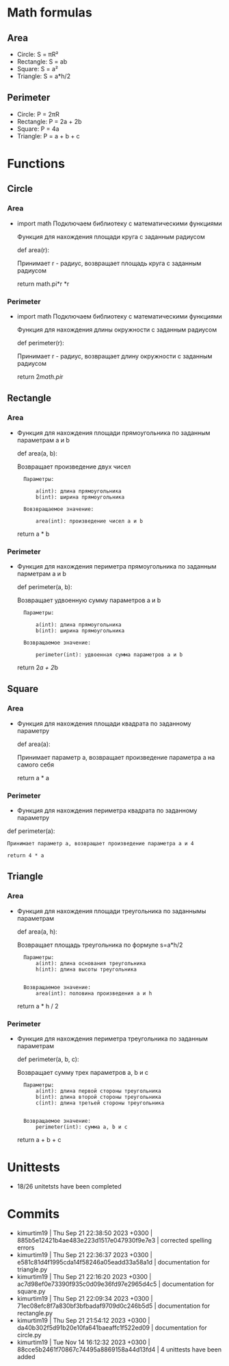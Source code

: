 # Math formulas
## Area
- Circle: S = πR²
- Rectangle: S = ab
- Square: S = a²
- Triangle: S = a*h/2

## Perimeter
- Circle: P = 2πR
- Rectangle: P = 2a + 2b
- Square: P = 4a
- Triangle: P = a + b + c

# Functions
## Circle
### Area
- import math Подключаем библиотеку с математическими функциями

  Функция для нахождения площади круга с заданным радиусом

  def area(r):
    
     Принимает r - радиус, возвращает площадь круга с заданным радиусом
    
     return math.pi*r *r

### Perimeter
- import math Подключаем библиотеку с математическими функциями

  Функция для нахождения длины окружности с заданным радиусом

  def perimeter(r):
    
     Принимает r - радиус, возвращает длину окружности с заданным радиусом
    
     return 2*math.pi*r

## Rectangle
### Area
- Функция для нахождения площади прямоугольника по заданным параметрам a и b

  def area(a, b):
    
    Возвращает произведение двух чисел

        Параметры:

            a(int): длина прямоугольника
            b(int): ширина прямоугольника

        Вовзвращаемое значение:
        
            area(int): произведение чисел a и b
    
    return a * b
### Perimeter
- Функция для нахождения периметра прямоугольника по заданным парметрам a и b

  def perimeter(a, b):
    
    Возвращает удвоенную сумму параметров a и b

        Параметры:

            a(int): длина прямоугольника
            b(int): ширина прямоугольника

        Возвращаемое значение:

            perimeter(int): удвоенная сумма параметров a и b
    
    return 2*a + 2*b

## Square
### Area
- Функция для нахождения площади квадрата по заданному параметру

  def area(a):
    
    Принимает параметр a, возвращает произведение параметра a на самого себя
    
    return a * a
### Perimeter
- Функция для нахождения периметра квадрата по заданному параметру

def perimeter(a):
    
    Принимает параметр a, возвращает произведение параметра a и 4
    
    return 4 * a

## Triangle
### Area
- Функция для нахождения площади треугольника по заданнымы параметрам

  def area(a, h):
    
    Возвращает площадь треугольника по формуле s=a*h/2

        Параметры:
            a(int): длина основания треугольника
            h(int): длина высоты треугольника


        Возвращаемое значение:
            area(int): половина произведения a и h
    
    return a * h / 2
### Perimeter
- Функция для нахождения периметра треугольника по заданным параметрам

  def perimeter(a, b, c):
    
    Возвращает сумму трех параметров a, b и c

        Параметры:
            a(int): длина первой стороны треугольника
            b(int): длина второй стороны треугольника
            c(int): длина третьей стороны треугольника


        Возвращаемое значение:
            perimeter(int): сумма a, b и c
    
    return a + b + c
# Unittests
- 18/26 unitetsts have been completed
# Commits
- kimurtim19 | Thu Sep 21 22:38:50 2023 +0300 | 885b5e12421b4ae483e223d1517e047930f9e7e3 | corrected spelling errors
- kimurtim19 | Thu Sep 21 22:36:37 2023 +0300 | e581c81d4f1995cda14f58246a05eadd33a58a1d | documentation for triangle.py
- kimurtim19 | Thu Sep 21 22:16:20 2023 +0300 | ac7d98ef0e73390f935c0d09e36fd97e2965d4c5 | documentation for square.py
- kimurtim19 | Thu Sep 21 22:09:34 2023 +0300 | 71ec08efc8f7a830bf3bfbadaf9709d0c246b5d5 | documentation for rectangle.py
- kimurtim19 | Thu Sep 21 21:54:12 2023 +0300 | da40b302f5d91b20e10fa641baeaffc1f522ed09 | documentation for circle.py
- kimurtim19 | Tue Nov 14 16:12:32 2023 +0300 | 88cce5b2461f70867c74495a8869158a44d13fd4 | 4 unittests have been added
